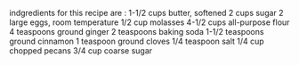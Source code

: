 indgredients for this recipe are :
1-1/2 cups butter, softened
2 cups sugar
2 large eggs, room temperature
1/2 cup molasses
4-1/2 cups all-purpose flour
4 teaspoons ground ginger
2 teaspoons baking soda
1-1/2 teaspoons ground cinnamon
1 teaspoon ground cloves
1/4 teaspoon salt
1/4 cup chopped pecans
3/4 cup coarse sugar